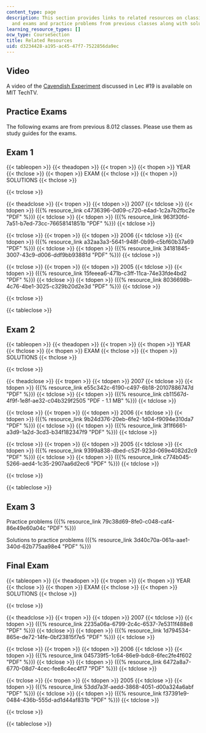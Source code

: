 ```yaml
---
content_type: page
description: This section provides links to related resources on classical mechanics
  and exams and practice problems from previous classes along with solutions.
learning_resource_types: []
ocw_type: CourseSection
title: Related Resources
uid: d3234428-a195-ac45-47f7-7522856da9ec
---
```


Video
-----

A video of the [Cavendish Experiment](http://techtv.mit.edu/videos/1050-cavendish-experiment) discussed in Lec #19 is available on MIT TechTV.

Practice Exams
--------------

The following exams are from previous 8.012 classes. Please use them as study guides for the exams.

Exam 1
------

{{< tableopen >}}
{{< theadopen >}}
{{< tropen >}}
{{< thopen >}}
YEAR
{{< thclose >}}
{{< thopen >}}
EXAM
{{< thclose >}}
{{< thopen >}}
SOLUTIONS
{{< thclose >}}

{{< trclose >}}

{{< theadclose >}}
{{< tropen >}}
{{< tdopen >}}
2007
{{< tdclose >}}
{{< tdopen >}}
({{% resource_link c4736396-0d09-c720-e4ad-1c2a7b2fbc2e "PDF" %}})
{{< tdclose >}}
{{< tdopen >}}
({{% resource_link 963f30fd-7a51-b7ed-73cc-76658141851b "PDF" %}})
{{< tdclose >}}

{{< trclose >}}
{{< tropen >}}
{{< tdopen >}}
2006
{{< tdclose >}}
{{< tdopen >}}
({{% resource_link a32aa3a3-5641-948f-0b99-c5bf60b37a69 "PDF" %}})
{{< tdclose >}}
{{< tdopen >}}
({{% resource_link 34181845-3007-43c9-d006-ddf9bb93881d "PDF" %}})
{{< tdclose >}}

{{< trclose >}}
{{< tropen >}}
{{< tdopen >}}
2005
{{< tdclose >}}
{{< tdopen >}}
({{% resource_link 15feeea6-471b-c3ff-11ca-74e33fde4bd2 "PDF" %}})
{{< tdclose >}}
{{< tdopen >}}
({{% resource_link 8036698b-4c76-4be1-3025-c329b20d2e3d "PDF" %}})
{{< tdclose >}}

{{< trclose >}}

{{< tableclose >}}

Exam 2
------

{{< tableopen >}}
{{< theadopen >}}
{{< tropen >}}
{{< thopen >}}
YEAR
{{< thclose >}}
{{< thopen >}}
EXAM
{{< thclose >}}
{{< thopen >}}
SOLUTIONS
{{< thclose >}}

{{< trclose >}}

{{< theadclose >}}
{{< tropen >}}
{{< tdopen >}}
2007
{{< tdclose >}}
{{< tdopen >}}
({{% resource_link e55c342c-6190-c497-6b18-20107886747d "PDF" %}})
{{< tdclose >}}
{{< tdopen >}}
({{% resource_link cb11567d-4f9f-1e8f-ae32-c04b329f2505 "PDF - 1.1 MB" %}})
{{< tdclose >}}

{{< trclose >}}
{{< tropen >}}
{{< tdopen >}}
2006
{{< tdclose >}}
{{< tdopen >}}
({{% resource_link 9b24d376-20eb-6fe2-1d04-f9094e310da7 "PDF" %}})
{{< tdclose >}}
{{< tdopen >}}
({{% resource_link 3f1f6661-a3d9-1a2d-3cd3-b34f182347f9 "PDF" %}})
{{< tdclose >}}

{{< trclose >}}
{{< tropen >}}
{{< tdopen >}}
2005
{{< tdclose >}}
{{< tdopen >}}
({{% resource_link 9399a838-dbed-c52f-923d-069e4082d2c9 "PDF" %}})
{{< tdclose >}}
{{< tdopen >}}
({{% resource_link c774b045-5266-aed4-1c35-2907aa6d2ec6 "PDF" %}})
{{< tdclose >}}

{{< trclose >}}

{{< tableclose >}}

Exam 3
------

Practice problems ({{% resource_link 79c38d69-8fe0-c048-caf4-86e49e60a04c "PDF" %}})

Solutions to practice problems ({{% resource_link 3d40c70a-061a-aae1-340d-62b775aa98e4 "PDF" %}})

Final Exam
----------

{{< tableopen >}}
{{< theadopen >}}
{{< tropen >}}
{{< thopen >}}
YEAR
{{< thclose >}}
{{< thopen >}}
EXAM
{{< thclose >}}
{{< thopen >}}
SOLUTIONS
{{< thclose >}}

{{< trclose >}}

{{< theadclose >}}
{{< tropen >}}
{{< tdopen >}}
2007
{{< tdclose >}}
{{< tdopen >}}
({{% resource_link 2235a06a-6799-2c4c-6537-7e5311f488e8 "PDF" %}})
{{< tdclose >}}
{{< tdopen >}}
({{% resource_link 1d794534-865e-de72-14fe-0bf23815f7e5 "PDF" %}})
{{< tdclose >}}

{{< trclose >}}
{{< tropen >}}
{{< tdopen >}}
2006
{{< tdclose >}}
{{< tdopen >}}
({{% resource_link 045739f5-1c64-86e9-bdc8-6fec2fe4f602 "PDF" %}})
{{< tdclose >}}
{{< tdopen >}}
({{% resource_link 6472a8a7-6770-08d7-4cec-fee8c4ec4f17 "PDF" %}})
{{< tdclose >}}

{{< trclose >}}
{{< tropen >}}
{{< tdopen >}}
2005
{{< tdclose >}}
{{< tdopen >}}
({{% resource_link 53dd7a3f-aedd-3868-4051-d00a324a6abf "PDF" %}})
{{< tdclose >}}
{{< tdopen >}}
({{% resource_link f37391e9-0484-436b-555d-ad1d44af831b "PDF" %}})
{{< tdclose >}}

{{< trclose >}}

{{< tableclose >}}